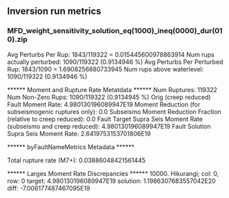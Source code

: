## Inversion run metrics

### MFD_weight_sensitivity_solution_eq(1000)_ineq(0000)_dur(010).zip


Avg Perturbs Per Rup: 1843/119322 = 0.015445600978863914
Num rups actually perturbed: 1090/119322 (0.9134946 %)
Avg Perturbs Per Perturbed Rup: 1843/1090 = 1.6908256880733945
Num rups above waterlevel: 1090/119322 (0.9134946 %)


****** Moment and Rupture Rate Metatdata ******
Num Ruptures: 119322
Num Non-Zero Rups: 1090/119322 (0.9134945 %)
Orig (creep reduced) Fault Moment Rate: 4.980130196089947E19
Moment Reduction (for subseismogenic ruptures only): 0.0
Subseismo Moment Reduction Fraction (relative to creep reduced): 0.0
Fault Target Supra Seis Moment Rate (subseismo and creep reduced): 4.980130196089947E19
Fault Solution Supra Seis Moment Rate: 2.6419753153701806E19


****** byFaultNameMetrics Metadata ******

Total rupture rate (M7+): 0.03886048421561445


****** Larges Moment Rate Discrepancies ******
10000. Hikurangi; col: 0, row: 0	target: 4.980130196089947E19	solution: 1.1986307683557042E20	diff: -7.006177487467095E19
